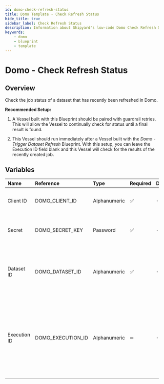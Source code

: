 ```yaml
---
id: domo-check-refresh-status
title: Domo Template - Check Refresh Status
hide_title: true
sidebar_label: Check Refresh Status
description: Information about Shipyard's low-code Domo Check Refresh Status blueprint. Check the status of a recently refreshed dataset in Domo. 
keywords:
    - domo
    - blueprint
    - template
---
```


# Domo - Check Refresh Status

## Overview
Check the job status of a dataset that has recently been refreshed in Domo.

**Recommended Setup:**

1. A Vessel built with this Blueprint should be paired with guardrail retries. This will allow the Vessel to continually check for status until a final result is found.

2. This Vessel should run immediately after a Vessel built with the _Domo - Trigger Dataset Refresh_ Blueprint. With this setup, you can leave the Execution ID field blank and this Vessel will check for the results of the recently created job.


## Variables

| Name | Reference | Type | Required | Default | Options | Description |
|:-----|:----------|:-----|:---------|:--------|:--------|:------------|
| Client ID | DOMO_CLIENT_ID  | Alphanumeric |:white_check_mark: | `-` | - | Client ID of your organization's Domo App. |
| Secret | DOMO_SECRET_KEY  | Password |:white_check_mark: | `-` | - | Secret associated with the provided Client ID. |
| Dataset ID | DOMO_DATASET_ID  | Alphanumeric |:white_check_mark: | `-` | - | UUID of the dataset you want to download, typically found at the end of the URL. |
| Execution ID | DOMO_EXECUTION_ID  | Alphanumeric |:heavy_minus_sign: | `-` | - | The ID of a specific execution you check the status of. If left blank, will try to find the execution ID from an "Refresh Dataset" Vessel that ran upstream. |



